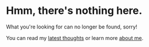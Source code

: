 # Hmm, there's nothing here.

What you're looking for can no longer be found, sorry!

You can read my [latest thoughts](/) or learn more [about me](/about).

